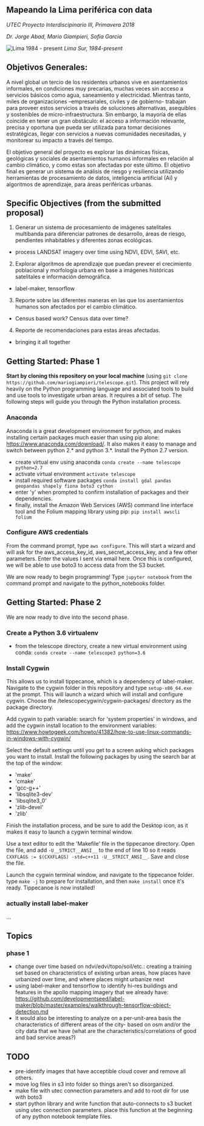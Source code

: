 ## Mapeando la Lima periférica con data ##
*UTEC Proyecto Interdiscipinario III, Primavera 2018*

*Dr. Jorge Abad, Mario Giampieri, Sofia Garcia*


![Lima 1984 - present](./img/lima_gif_02s.gif)
*Lima Sur, 1984-present*

## Objetivos Generales:
A nivel global un tercio de los residentes urbanos vive en asentamientos informales, en condiciones muy precarias, muchas veces sin acceso a servicios básicos como agua, saneamiento y electricidad. Mientras tanto, miles de organizaciones –empresariales, civiles y de gobierno- trabajan para proveer estos servicios a través de soluciones alternativas, asequibles y sostenibles de micro-infraestructura. Sin embargo, la mayoría de ellas coincide en tener un gran obstáculo: el acceso a información relevante, precisa y oportuna que pueda ser utilizada para tomar decisiones estratégicas, llegar con servicios a nuevas comunidades necesitadas, y monitorear su impacto a través del tiempo.

El objetivo general del proyecto es explorar las dinámicas físicas, geológicas y sociales de asentamientos humanos informales en relación al cambio climático, y como estas son afectadas por este último. El objetivo final es generar un sistema de análisis de riesgo y resiliencia utilizando herramientas de procesamiento de datos, inteligencia artificial (Ai) y algoritmos de aprendizaje, para áreas periféricas urbanas.

## Specific Objectives (from the submitted proposal)
1. Generar un sistema de procesamiento de imágenes satelitales multibanda para diferenciar patrones de desarrollo, áreas de riesgo, pendientes inhabitables y diferentes zonas ecológicas.
  - process LANDSAT imagery over time using NDVI, EDVI, SAVI, etc.

2. Explorar algoritmos de aprendizaje que puedan preveer el crecimiento poblacional y morfología urbana en base a imágenes históricas satelitales e información demográfica.
  - label-maker, tensorflow

3. Reporte sobre las diferentes maneras en las que los asentamientos humanos son afectados por el cambio climático.
  - Census based work? Census data over time?
  
4. Reporte de recomendaciones para estas áreas afectadas.
  - bringing it all together
  
## Getting Started: Phase 1
**Start by cloning this repository on your local machine** (using `git clone  https://github.com/mariogiampieri/telescope.git`).
This project will rely heavily on the Python programming language and associated tools to build and use tools to investigate urban areas. It requires a bit of setup. The following steps will guide you through the Python installation process.

### Anaconda
Anaconda is a great development environment for python, and makes installing certain packages much easier than using pip alone: https://www.anaconda.com/download/. It also makes it easy to manage and switch between python 2.* and python 3.*. Install the Python 2.7 version.

- create virtual env using anaconda
`conda create --name telescope python=2.7`
- activate virtual environment
`activate telescope`
- install required software packages
`conda install gdal pandas geopandas shapely fiona boto3 cython`
- enter 'y' when prompted to confirm installation of packages and their dependencies.
- finally, install the Amazon Web Services (AWS) command line interface tool and the Folium mapping library using pip:
`pip install awscli folium`

### Configure AWS credentials
From the command prompt, type `aws configure`. This will start a wizard and will ask for the aws_access_key_id, aws_secret_access_key, and a few other parameters. Enter the values I sent via email here. Once this is configured, we will be able to use boto3 to access data from the S3 bucket.

We are now ready to begin programming! Type `jupyter notebook` from the command prompt and navigate to the python_notebooks folder.

## Getting Started: Phase 2
We are now ready to dive into the second phase.

### Create a Python 3.6 virtualenv
- from the telescope directory, create a new virtual environment using conda:
`conda create --name telescope3 python=3.6`

### Install Cygwin
This allows us to install tippecanoe, which is a dependency of label-maker. Navigate to the cygwin folder in this repository and type `setup-x86_64.exe` at the prompt. This will launch a wizard which will install and configure cygwin. Choose the /telescopecygwin/cygwin-packages/ directory as the package directory.

Add cygwin to path variable: search for 'system properties' in windows, and add the cygwin install location to the environment variables: https://www.howtogeek.com/howto/41382/how-to-use-linux-commands-in-windows-with-cygwin/

Select the default settings until you get to a screen asking which packages you want to install. Install the following packages by using the search bar at the top of the window:
- 'make'
- 'cmake'
- 'gcc-g++'
- 'libsqlite3-dev'
- 'libsqlite3_0'
- 'zlib-devel'
- 'zlib'

Finish the installation process, and be sure to add the Desktop icon, as it makes it easy to launch a cygwin terminal window.

Use a text editor to edit the 'Makefile' file in the tippecanoe directory. Open the file, and add `-U__STRICT__ANSI__` to the end of line 10 so it reads `CXXFLAGS := $(CXXFLAGS) -std=c++11 -U__STRICT_ANSI__`. Save and close the file.

Launch the cygwin terminal window, and navigate to the tippecanoe folder. type `make -j` to prepare for installation, and then `make install` once it's ready. Tippecanoe is now installed!

### actually install label-maker
...

## Topics
### phase 1
- change over time based on ndvi/edvi/topo/soil/etc.: creating a training set based on characteristics of existing urban areas, how places have urbanized over time, and where places might urbanize next
- using label-maker and tensorflow to identify hi-res buildings and features in the apollo mapping imagery that we already have: https://github.com/developmentseed/label-maker/blob/master/examples/walkthrough-tensorflow-object-detection.md
- it would also be interesting to analyze on a per-unit-area basis the characteristics of different areas of the city- based on osm and/or the city data that we have (what are the characteristics/correlations of good and bad service areas?)

## TODO
- pre-identify images that have acceptible cloud cover and remove all others.
- move log files in s3 into folder so things aren't so disorganized.
- make file with utec connection parameters and add to root dir for use with boto3
- start python library and write function that auto-connects to s3 bucket using utec connection parameters. place this function at the beginning of any python notebook template files.
